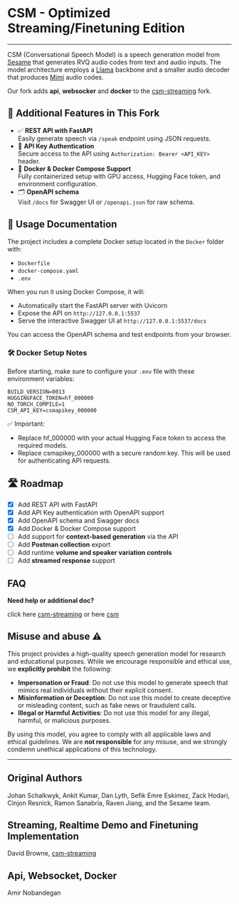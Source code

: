 # CSM - Optimized Streaming/Finetuning Edition

---

CSM (Conversational Speech Model) is a speech generation model from [Sesame](https://www.sesame.com) that generates RVQ audio codes from text and audio inputs. The model architecture employs a [Llama](https://www.llama.com/) backbone and a smaller audio decoder that produces [Mimi](https://huggingface.co/kyutai/mimi) audio codes.

Our fork adds **api**, **websocker** and **docker** to the [csm-streaming](https://github.com/davidbrowne17/csm-streaming) fork.

## 🚀 Additional Features in This Fork

- ✅ **REST API with FastAPI**  
  Easily generate speech via `/speak` endpoint using JSON requests.
- 🔐 **API Key Authentication**  
  Secure access to the API using `Authorization: Bearer <API_KEY>` header.
- 🐳 **Docker & Docker Compose Support**  
  Fully containerized setup with GPU access, Hugging Face token, and environment configuration.
- 🗂️ **OpenAPI schema**  
  Visit `/docs` for Swagger UI or `/openapi.json` for raw schema.

## 📘 Usage Documentation

The project includes a complete Docker setup located in the `Docker` folder with:

- `Dockerfile`
- `docker-compose.yaml`
- `.env`

When you run it using Docker Compose, it will:
- Automatically start the FastAPI server with Uvicorn
- Expose the API on `http://127.0.0.1:5537`
- Serve the interactive Swagger UI at `http://127.0.0.1:5537/docs`

You can access the OpenAPI schema and test endpoints from your browser.

### 🛠 Docker Setup Notes

Before starting, make sure to configure your `.env` file with these environment variables:

```env
BUILD_VERSION=0013
HUGGINGFACE_TOKEN=hf_000000
NO_TORCH_COMPILE=1
CSM_API_KEY=csmapikey_000000
```
✅ Important:
- Replace hf_000000 with your actual Hugging Face token to access the required models.
- Replace csmapikey_000000 with a secure random key. This will be used for authenticating API requests.


## 🛣️ Roadmap

- [x] Add REST API with FastAPI
- [x] Add API Key authentication with OpenAPI support
- [x] Add OpenAPI schema and Swagger docs
- [x] Add Docker & Docker Compose support
- [ ] Add support for **context-based generation** via the API
- [ ] Add **Postman collection** export
- [ ] Add runtime **volume and speaker variation controls**
- [ ] Add **streamed response** support

## FAQ

**Need help or additional doc?**

click here [csm-streaming](https://github.com/davidbrowne17/csm-streaming) or here [csm](https://github.com/SesameAILabs/csm)

## Misuse and abuse ⚠️

This project provides a high-quality speech generation model for research and educational purposes. While we encourage responsible and ethical use, we **explicitly prohibit** the following:

- **Impersonation or Fraud**: Do not use this model to generate speech that mimics real individuals without their explicit consent.
- **Misinformation or Deception**: Do not use this model to create deceptive or misleading content, such as fake news or fraudulent calls.
- **Illegal or Harmful Activities**: Do not use this model for any illegal, harmful, or malicious purposes.

By using this model, you agree to comply with all applicable laws and ethical guidelines. We are **not responsible** for any misuse, and we strongly condemn unethical applications of this technology.

---

## Original Authors
Johan Schalkwyk, Ankit Kumar, Dan Lyth, Sefik Emre Eskimez, Zack Hodari, Cinjon Resnick, Ramon Sanabria, Raven Jiang, and the Sesame team.

## Streaming, Realtime Demo and Finetuning Implementation
David Browne, [csm-streaming](https://github.com/davidbrowne17/csm-streaming)

## Api, Websocket, Docker
Amir Nobandegan